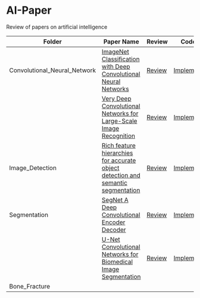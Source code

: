 # AI-Paper

Review of papers on artificial intelligence

| Folder                      | Paper Name                                                                                              | Review  | Code |
|-----------------------------|---------------------------------------------------------------------------------------------------------|---------|-----------|
| Convolutional_Neural_Network | [ImageNet Classification with Deep Convolutional Neural Networks](#)                                      | [Review](#)  | [Implement](#)  |
|                              | [Very Deep Convolutional Networks for Large-Scale Image Recognition](#)                                   | [Review](#)  | [Implement](#)  |
| Image_Detection              | [Rich feature hierarchies for accurate object detection and semantic segmentation](#)                    | [Review](#)  | [Implement](#)  |
| Segmentation                 | [SegNet A Deep Convolutional Encoder Decoder](#)                                                         | [Review](#)  | [Implement](#)  |
|                             | [U-Net Convolutional Networks for Biomedical Image Segmentation](#)                                      | [Review](#)  | [Implement](#)  |
| Bone_Fracture                |                                                                                                         |         |           |
